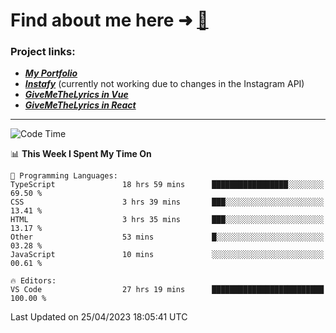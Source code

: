 # Find about me here ➜ [🧑](https://pauabella.dev)

### Project links:
- ***[My Portfolio](https://pauabella.dev)***
- ***[Instafy](https://instafy.me)*** (currently not working due to changes in the Instagram API)
- ***[GiveMeTheLyrics in Vue](https://lyrics.pauabella.dev)***
- ***[GiveMeTheLyrics in React](https://pauabella.dev/GiveMeTheLyrics)***

---
<!--START_SECTION:waka-->
![Code Time](http://img.shields.io/badge/Code%20Time-2%2C112%20hrs%2045%20mins-blue)

📊 **This Week I Spent My Time On** 

```text
💬 Programming Languages: 
TypeScript               18 hrs 59 mins      █████████████████░░░░░░░░   69.50 % 
CSS                      3 hrs 39 mins       ███░░░░░░░░░░░░░░░░░░░░░░   13.41 % 
HTML                     3 hrs 35 mins       ███░░░░░░░░░░░░░░░░░░░░░░   13.17 % 
Other                    53 mins             █░░░░░░░░░░░░░░░░░░░░░░░░   03.28 % 
JavaScript               10 mins             ░░░░░░░░░░░░░░░░░░░░░░░░░   00.61 % 

🔥 Editors: 
VS Code                  27 hrs 19 mins      █████████████████████████   100.00 % 
```


 Last Updated on 25/04/2023 18:05:41 UTC
<!--END_SECTION:waka-->
